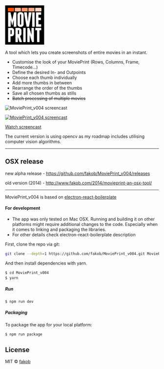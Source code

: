 ![MoviePrint](resources/icons/128x128.png)

A tool which lets you create screenshots of entire movies in an instant.
<br/>

* Customise the look of your MoviePrint (Rows, Columns, Frame, Timecode…)
* Define the desired In- and Outpoints
* Choose each thumb individually
* Add more thumbs in between
* Rearrange the order of the thumbs
* Save all chosen thumbs as stills
* ~~Batch processing of multiple movies~~

![MoviePrint_v004 screencast](http://movieprint.fakob.com/wp-content/uploads/2018/05/fakob_Showreel2014_v006.mp4_MoviePrint-copy-1.png)

[![MoviePrint_v004 screencast](http://img.youtube.com/vi/1Ya0UrIXfD8/0.jpg)](http://www.youtube.com/watch?v=T-1Ya0UrIXfD8)

[Watch screencast](http://www.youtube.com/watch?v=1Ya0UrIXfD8)

The current version is using opencv as my roadmap includes utilising computer vision algorithms.

---
## OSX release
new alpha release - https://github.com/fakob/MoviePrint_v004/releases

old version (2014) - http://www.fakob.com/2014/movieprint-an-osx-tool/

---
MoviePrint_v004 is based on [electron-react-boilerplate](https://github.com/chentsulin/electron-react-boilerplate)

#### For development

* The app was only tested on Mac OSX. Running and building it on other platforms might require additional changes to the code. Especially when it comes to linking and packaging the libraries.
* For other details check electron-react-boilerplate description

First, clone the repo via git:

```bash
git clone --depth=1 https://github.com/fakob/MoviePrint_v004.git MoviePrint_v004
```

And then install dependencies with yarn.

```bash
$ cd MoviePrint_v004
$ yarn
```

##### Run

```bash
$ npm run dev
```

##### Packaging

To package the app for your local platform:

```bash
$ npm run package
```

## License
MIT © [fakob](https://github.com/fakob)
